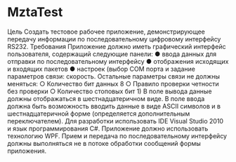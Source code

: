 # MztaTest
Цель
Создать тестовое рабочее приложение, демонстрирующее передачу информации по
последовательному цифровому интерфейсу RS232.
Требования
Приложение должно иметь графический интерфейс пользователя, содержащий
следующие панели:
● ввода данных для отправки по последовательному интерфейсу
● отображения исходящих и входящих пакетов
● настроек (выбор COM порта и задание параметров связи: скорость. Остальные
параметры связи не должны меняться:
○ Количество бит данных 8
○ Правило проверки четности без
проверки
○ Количество стоповых бит 1)
В поле вывода данные должны отображаться в шестнадцатеричном виде.
В поле ввода должна быть возможность вводить данные в виде ASCII символов и в
шестнадцатеричной форме (определяется дополнительным переключателем).
Для разработки использовать IDE Visual Studio 2010 и язык программирования C#.
Приложение должно использовать технологию WPF.
Прием и передача по последовательному интерфейсу должны выполняться не в потоке
обработки сообщений формы приложения.
